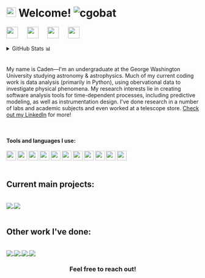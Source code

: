 <h1><img src="https://image.flaticon.com/icons/png/512/201/201587.png" width="25"/> Welcome! <img src="https://komarev.com/ghpvc/?username=cgobat&color=blue" alt="cgobat"/></h1>

<p align="left">
<a href="https://www.linkedin.com/in/caden-gobat/" target="_blank"><img height="30" src="https://sguru.org/wp-content/uploads/2018/02/linkedin-png-linkedin-icon-1600.png"></a>&nbsp;&nbsp;&nbsp;&nbsp;&nbsp;
<a href="https://cgobat.myportfolio.com/" target="_blank"><img height="30" src="https://maxcdn.icons8.com/Share/icon/p1em/Photo_Video/camera1600.png"></a>&nbsp;&nbsp;&nbsp;&nbsp;&nbsp;
<a href="https://cgobat.github.io/" target="_blank"><img height="30" src="https://cdn.onlinewebfonts.com/svg/img_481250.png"></a>&nbsp;&nbsp;&nbsp;&nbsp;&nbsp;
<a href="https://www.instagram.com/gobatmann/" target="_blank"><img height="30" src="https://maxcdn.icons8.com/Share/icon/p1em/Logos/instagram_new1600.png"></a>&nbsp;&nbsp;&nbsp;&nbsp;&nbsp;
</p>


<details>
<summary>GitHub Stats 📊</summary>

<p align="center"> <img src="https://github-readme-stats.vercel.app/api?username=cgobat&show_icons=true&theme=dark" alt="cgobat">
<img src="https://github-readme-stats.vercel.app/api/top-langs/?username=cgobat&theme=dark">
</p>
</details>
<br>

My name is Caden—I'm an undergraduate at the George Washington University studying astronomy & astrophysics. Much of my current coding work is data analysis (primarily in Python), using obervational data to investigate physical phenomena. My research interests lie in creating software analysis tools for time-dependent processes, including predictive modeling, as well as instrumentation design. I've done research in a number of labs and academic subjects and even worked at a telescope store. [Check out my LinkedIn](https://www.linkedin.com/in/cadengobat/) for more!

<br>

#### Tools and languages I use:

<code><img height="25" src="https://cdn.jsdelivr.net/npm/simple-icons@3.10.0/icons/python.svg"></code>
<code><img height="25" src="https://cdn.jsdelivr.net/npm/simple-icons@3.10.0/icons/jupyter.svg"></code>
<code><img height="25" src="https://cdn.jsdelivr.net/npm/simple-icons@3.10.0/icons/pandas.svg"></code>
<code><img height="25" src="https://cdn.jsdelivr.net/npm/simple-icons@3.10.0/icons/numpy.svg"></code>
<code><img height="25" src="https://cdn.jsdelivr.net/npm/simple-icons@3.10.0/icons/cplusplus.svg"></code>
<code><img height="25" src="https://cdn.jsdelivr.net/npm/simple-icons@3.10.0/icons/github.svg"></code>
<code><img height="25" src="https://cdn.jsdelivr.net/npm/simple-icons@3.10.0/icons/wolfram.svg"></code>
<code><img height="25" src="https://cdn.jsdelivr.net/npm/simple-icons@3.10.0/icons/gnubash.svg"></code>
<code><img height="25" src="https://cdn.jsdelivr.net/npm/simple-icons@3.10.0/icons/visualstudiocode.svg"></code>
<code><img height="25" src="https://cdn.jsdelivr.net/npm/simple-icons@3.10.0/icons/adobe.svg"></code>
<code><img height="25" src="https://cdn.jsdelivr.net/npm/simple-icons@3.10.0/icons/dassaultsystemes.svg"></code>
<br><br>


## Current main projects:
<br>

<a href="https://github.com/cgobat/dark-GRBs" target="_blank">
 <img align="center" src="https://github-readme-stats.vercel.app/api/pin/?username=cgobat&repo=dark-GRBs&theme=dark" />
</a>
<a href="https://github.com/cgobat/Be-star-binaries/" target="_blank">
  <img align="center" src="https://github-readme-stats.vercel.app/api/pin/?username=cgobat&repo=Be-star-binaries&theme=dark" />
</a>
<br><br>

## Other work I've done:
<br>

<a href="https://github.com/cgobat/pulsar-nulling/" target="_blank">
  <img align="center" src="https://github-readme-stats.vercel.app/api/pin/?username=cgobat&repo=pulsar-nulling&theme=dark" />
</a>
<a href="https://github.com/cgobat/stellar-spectra/" target="_blank">
  <img align="center" src="https://github-readme-stats.vercel.app/api/pin/?username=cgobat&repo=stellar-spectra&theme=dark" />
</a>
<a href="https://github.com/cgobat/spectrograph/" target="_blank">
  <img align="center" src="https://github-readme-stats.vercel.app/api/pin/?username=cgobat&repo=spectrograph&theme=dark" />
</a>
<a href="https://github.com/cgobat/hr-diagram/" target="_blank">
  <img align="center" src="https://github-readme-stats.vercel.app/api/pin/?username=cgobat&repo=hr-diagram&theme=dark" />
</a>

<div align="center">

### Feel free to reach out!

</div>
